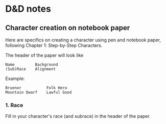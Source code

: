 # D&D notes

## Character creation on notebook paper
Here are specifics on creating a character using pen and notebook paper, following Chapter 1: Step-by-Step Characters.

The header of the paper will look like

    Name         Background
    (Sub)Race    Alignment

Example:

    Bruenor           Folk Hero
    Mountain Dwarf    Lawful Good

### 1. Race
Fill in your character's race (and subrace) in the header of the paper.
